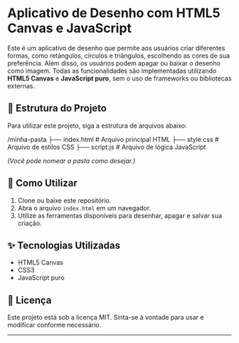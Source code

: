 # Aplicativo de Desenho com HTML5 Canvas e JavaScript

Este é um aplicativo de desenho que permite aos usuários criar diferentes formas, como retângulos, círculos e triângulos, escolhendo as cores de sua preferência. Além disso, os usuários podem apagar ou baixar o desenho como imagem. Todas as funcionalidades são implementadas utilizando **HTML5 Canvas** e **JavaScript puro**, sem o uso de frameworks ou bibliotecas externas.

## 📂 Estrutura do Projeto

Para utilizar este projeto, siga a estrutura de arquivos abaixo:

/minha-pasta ├── index.html # Arquivo principal HTML ├── style.css # Arquivo de estilos CSS ├── script.js # Arquivo de lógica JavaScript

*(Você pode nomear a pasta como desejar.)*

## 🚀 Como Utilizar

1. Clone ou baixe este repositório.
2. Abra o arquivo `index.html` em um navegador.
3. Utilize as ferramentas disponíveis para desenhar, apagar e salvar sua criação.

## ✨ Tecnologias Utilizadas

- HTML5 Canvas
- CSS3
- JavaScript puro

## 📄 Licença

Este projeto está sob a licença MIT. Sinta-se à vontade para usar e modificar conforme necessário.

---

